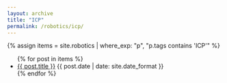 ```yaml
---
layout: archive
title: "ICP"
permalink: /robotics/icp/
---
```


{% assign items = site.robotics | where_exp: "p", "p.tags contains 'ICP'" %}
<ul>
  {% for post in items %}
    <li><a href="{{ post.url }}">{{ post.title }}</a> <span>{{ post.date | date: site.date_format }}</span></li>
  {% endfor %}
</ul>